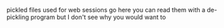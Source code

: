 pickled files used for web sessions go here 
you can read them with a de-pickling program but I don't see why you would want to
